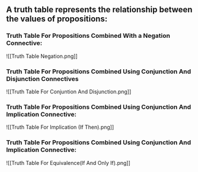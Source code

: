  ## A truth table represents the relationship between the values of propositions:

### Truth Table For Propositions Combined With a Negation Connective:

![[Truth Table Negation.png]]

### Truth Table For Propositions Combined Using Conjunction And Disjunction Connectives

![[Truth Table For Conjuntion And Disjunction.png]]

### Truth Table For Propositions Combined Using Conjunction And Implication Connective:

![[Truth Table For Implication (If Then).png]]

### Truth Table For Propositions Combined Using Conjunction And Implication Connective: 

![[Truth Table For Equivalence(If And Only If).png]]

